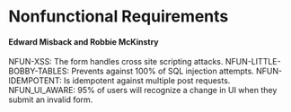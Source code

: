 # Nonfunctional Requirements
#### Edward Misback and Robbie McKinstry

NFUN-XSS:           The form handles cross site scripting attacks.
NFUN-LITTLE-BOBBY-TABLES: Prevents against 100% of SQL injection attempts.
NFUN-IDEMPOTENT:    Is idempotent against multiple post requests.
NFUN_UI_AWARE:      95% of users will recognize a change in UI when they submit an invalid form.
